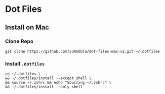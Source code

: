 # Dot Files
## Install on Mac
### Clone Repo
`git clone https://github.com/JohnObla/dot-files-mac-v2.git ~/.dotfiles`

### Install `.dotfiles`
```
cd ~/.dotfiles \
&& ~/.dotfiles/install --except shell \
&& source ~/.zshrc && echo "Sourcing ~/.zshrc" \
&& ~/.dotfiles/install --only shell
```
